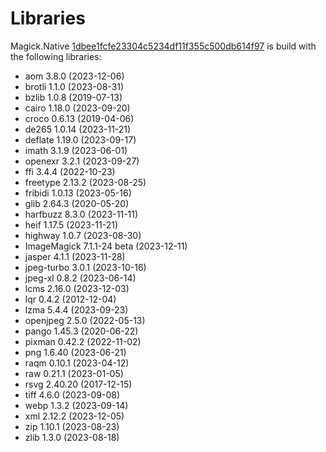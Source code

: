 # Libraries
Magick.Native [1dbee1fcfe23304c5234df11f355c500db614f97](https://github.com/dlemstra/Magick.Native/commit/1dbee1fcfe23304c5234df11f355c500db614f97) is build with the following libraries:

- aom 3.8.0 (2023-12-06)
- brotli 1.1.0 (2023-08-31)
- bzlib 1.0.8 (2019-07-13)
- cairo 1.18.0 (2023-09-20)
- croco 0.6.13 (2019-04-06)
- de265 1.0.14 (2023-11-21)
- deflate 1.19.0 (2023-09-17)
- imath 3.1.9 (2023-06-01)
- openexr 3.2.1 (2023-09-27)
- ffi 3.4.4 (2022-10-23)
- freetype 2.13.2 (2023-08-25)
- fribidi 1.0.13 (2023-05-16)
- glib 2.64.3 (2020-05-20)
- harfbuzz 8.3.0 (2023-11-11)
- heif 1.17.5 (2023-11-21)
- highway 1.0.7 (2023-08-30)
- ImageMagick 7.1.1-24 beta (2023-12-11)
- jasper 4.1.1 (2023-11-28)
- jpeg-turbo 3.0.1 (2023-10-16)
- jpeg-xl 0.8.2 (2023-06-14)
- lcms 2.16.0 (2023-12-03)
- lqr 0.4.2 (2012-12-04)
- lzma 5.4.4 (2023-09-23)
- openjpeg 2.5.0 (2022-05-13)
- pango 1.45.3 (2020-06-22)
- pixman 0.42.2 (2022-11-02)
- png 1.6.40 (2023-06-21)
- raqm 0.10.1 (2023-04-12)
- raw 0.21.1 (2023-01-05)
- rsvg 2.40.20 (2017-12-15)
- tiff 4.6.0 (2023-09-08)
- webp 1.3.2 (2023-09-14)
- xml 2.12.2 (2023-12-05)
- zip 1.10.1 (2023-08-23)
- zlib 1.3.0 (2023-08-18)
